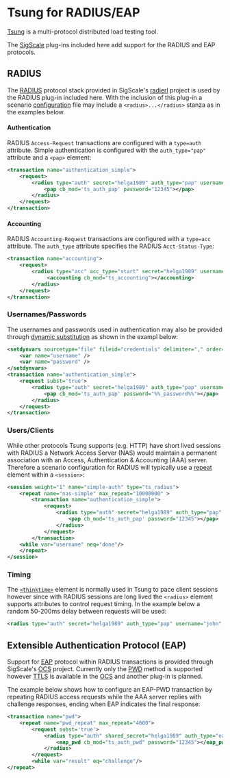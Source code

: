 #  Tsung for RADIUS/EAP

[Tsung](http://tsung.erlang-projects.org) is a multi-protocol
distributed load testing tool.

The [SigScale](http://www.sigscale.org) plug-ins included here add
support for the RADIUS and EAP protocols.

## RADIUS

The [RADIUS](https://tools.ietf.org/html/rfc2865) protocol stack provided
in SigScale's [radierl](http://github.com/sigscale/radierl) project is used by
the RADIUS plug-in included here. With the inclusion of this plug-in a scenario
[configuration](http://tsung.erlang-projects.org/user_manual/configuration.html)
file may include a `<radius>...</radius>` stanza as in the examples below.

#### Authentication
RADIUS `Access-Request` transactions are configured with a `type=auth`
attribute. Simple authentication is configured with the `auth_type="pap"`
attribute and a `<pap>` element:
```xml
<transaction name="authentication_simple">
    <request>
        <radius type="auth" secret="helga1989" auth_type="pap" username="john">
            <pap cb_mod='ts_auth_pap' password="12345"></pap>
        </radius>
    </request>
</transaction>
```

#### Accounting
RADIUS `Accounting-Request` transactions are configured with a `type=acc`
attribute. The `auth_type` attribute specifies the RADIUS `Acct-Status-Type`:
```xml
<transaction name="accounting">
    <request>
        <radius type="acc" acc_type="start" secret="helga1989" username="john">
             <accounting cb_mod="ts_accounting"></accounting>
        </radius>
    </request>
</transaction>
```

### Usernames/Passwords
The usernames and passwords used in authentication may also be provided through
[dynamic substitution](http://tsung.erlang-projects.org/user_manual/conf-advanced-features.html#dynamic-substitutions)
as shown in the exampl below:
```xml
<setdynvars sourcetype="file" fileid="credentials" delimiter="," order="random">
    <var name="username" />
    <var name="password" />
</setdynvars>
<transaction name="authentication_simple">
    <request subst='true'>
        <radius type="auth" secret="helga1989" auth_type="pap" username="%%_username%%">
            <pap cb_mod='ts_auth_pap' password="%%_password%%"></pap>
        </radius>
    </request>
</transaction>
```

### Users/Clients
While other protocols Tsung supports (e.g. HTTP) have short lived sessions
with RADIUS a Network Access Server (NAS) would maintain a permanent
association with an Access, Authentication & Accounting (AAA) server.
Therefore a scenario configuration for RADIUS will typically use a
[repeat](http://tsung.erlang-projects.org/user_manual/conf-advanced-features.html#repeat)
element within a `<session>`:
```xml
<session weight="1" name="simple-auth" type="ts_radius">
    <repeat name="nas-simple" max_repeat="10000000" >
        <transaction name="authentication_simple">
            <request>
                <radius type="auth" secret="helga1989" auth_type="pap" username="john">
                    <pap cb_mod='ts_auth_pap' password="12345"></pap>
                </radius>
            </request>
        </transaction>
    <while var="username" neq="done"/>
    </repeat>
</session> 
```

### Timing
The [`<thinktime>`](http://tsung.erlang-projects.org/user_manual/conf-sessions.html#thinktimes)
element is normally used in Tsung to pace client sessions however since with
RADIUS sessions are long lived the `<radius>` element supports attributes to
control request timing. In the example below a random 50-200ms delay between
requests will be used:
```xml
<radius type="auth" secret="helga1989" auth_type="pap" username="john" min="50" max="200" random="true">
```

## Extensible Authentication Protocol (EAP)
Support for [EAP](https://tools.ietf.org/html/rfc3748) protocol within RADIUS
transactions is provided through SigScale's [OCS](http://github.com/sigscale/ocs)
project. Currently only the [PWD](https://tools.ietf.org/html/rfc5931) method
is supported however [TTLS](https://tools.ietf.org/html/rfc5281) is available
in the [OCS](http://github.com/sigscale/ocs) and another plug-in is planned.

The example below shows how to configure an EAP-PWD transaction by repeating
RADIUS access requests while the AAA server replies with challenge responses,
ending when EAP indicates the final response:
```xml
<transaction name="pwd">
    <repeat name="pwd_repeat" max_repeat="4000">
        <request subst='true'>
            <radius type="auth" shared_secret="helga1989" auth_type="eap-pwd" username="john" result_var="result">
                <eap_pwd cb_mod="ts_auth_pwd" password="12345"></eap_pwd>
            </radius>
        </request>
        <while var="result" eq="challenge"/>
</repeat>
```

